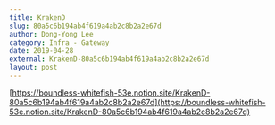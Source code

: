 ```yaml
---
title: KrakenD
slug: 80a5c6b194ab4f619a4ab2c8b2a2e67d
author: Dong-Yong Lee
category: Infra - Gateway
date: 2019-04-28
external: KrakenD-80a5c6b194ab4f619a4ab2c8b2a2e67d
layout: post
---
```


[https://boundless-whitefish-53e.notion.site/KrakenD-80a5c6b194ab4f619a4ab2c8b2a2e67d](https://boundless-whitefish-53e.notion.site/KrakenD-80a5c6b194ab4f619a4ab2c8b2a2e67d)